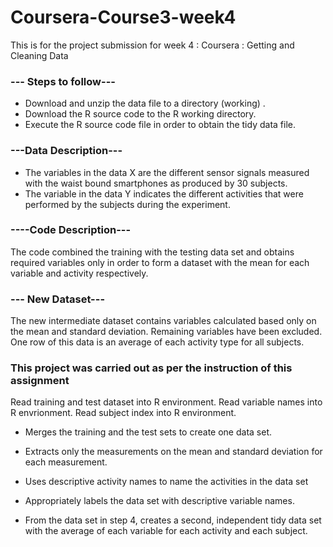 # Coursera-Course3-week4
This is for the project submission for week 4 : Coursera : Getting and Cleaning Data

### --- Steps to follow--- 
* Download and unzip the data file to a directory (working) .
* Download the R source code to the R working directory.
* Execute the R source code file in order to obtain the tidy data file.

### ---Data Description---
* The variables in the data X are the different sensor signals measured with the waist bound smartphones as produced by 30 subjects. 
* The variable in the data Y indicates the different activities that were performed by the subjects during the experiment.

### ----Code Description---
The code combined the training with the testing data set and obtains required variables only in order to form a dataset with the mean for each variable and activity respectively.


### --- New Dataset---
The new intermediate dataset contains variables calculated based only on the mean and standard deviation. Remaining variables have been excluded. One row of this data is an average of each activity type for all subjects.

### This project was carried out as per the instruction of this assignment
Read training and test dataset into R environment.
Read variable names into R envrionment.
Read subject index into R environment.

* Merges the training and the test sets to create one data set.

* Extracts only the measurements on the mean and standard deviation for each measurement.

* Uses descriptive activity names to name the activities in the data set

* Appropriately labels the data set with descriptive variable names.

* From the data set in step 4, creates a second, independent tidy data set with the average of each variable for each activity and each subject.
